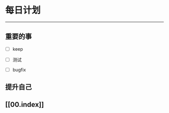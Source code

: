 
# 每日计划
---
## 重要的事

- [ ]  keep
- [ ]  测试
- [ ]  bugfix



## 提升自己

  



## [[00.index]]










